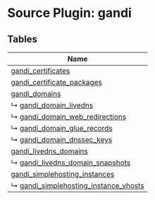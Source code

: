 # Source Plugin: gandi
## Tables
| Name          |
| ------------- |
| [gandi_certificates](gandi_certificates.md) |
| [gandi_certificate_packages](gandi_certificate_packages.md) |
| [gandi_domains](gandi_domains.md) |
| ↳ [gandi_domain_livedns](gandi_domain_livedns.md) |
| ↳ [gandi_domain_web_redirections](gandi_domain_web_redirections.md) |
| ↳ [gandi_domain_glue_records](gandi_domain_glue_records.md) |
| ↳ [gandi_domain_dnssec_keys](gandi_domain_dnssec_keys.md) |
| [gandi_livedns_domains](gandi_livedns_domains.md) |
| ↳ [gandi_livedns_domain_snapshots](gandi_livedns_domain_snapshots.md) |
| [gandi_simplehosting_instances](gandi_simplehosting_instances.md) |
| ↳ [gandi_simplehosting_instance_vhosts](gandi_simplehosting_instance_vhosts.md) |